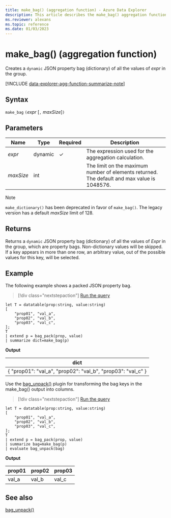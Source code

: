 ```yaml
---
title: make_bag() (aggregation function) - Azure Data Explorer
description: This article describes the make_bag() aggregation function in Azure Data Explorer.
ms.reviewer: alexans
ms.topic: reference
ms.date: 01/03/2023
---
```

# make_bag() (aggregation function)

Creates a `dynamic` JSON property bag (dictionary) of all the values of *expr* in the group.

[!INCLUDE [data-explorer-agg-function-summarize-note](../../includes/data-explorer-agg-function-summarize-note.md)]

## Syntax

 `make_bag` `(`*expr* [`,` *maxSize*]`)`

## Parameters

| Name | Type | Required | Description |
|--|--|--|--|
| *expr* | dynamic | &check; | The expression used for the aggregation calculation. |
| *maxSize* | int |  | The limit on the maximum number of elements returned. The default and max value is 1048576. |

> [!NOTE]
> `make_dictionary()` has been deprecated in favor of `make_bag()`. The legacy version has a default *maxSize* limit of 128.

## Returns

Returns a `dynamic` JSON property bag (dictionary) of all the values of *Expr* in the group, which are property bags. Non-dictionary values will be skipped.
If a key appears in more than one row, an arbitrary value, out of the possible values for this key, will be selected.

## Example

The following example shows a packed JSON property bag.

> [!div class="nextstepaction"]
> <a href="https://dataexplorer.azure.com/clusters/help/databases/Samples?query=H4sIAAAAAAAAA1WNzQrDIAyA7z5F8FTBw35uG32L3saQqKFItRNrxyh9+GWjhS055csHX6QKHbTgsfLaSE0uj3yZagljr+GJcabtUuImgEd+jMNRapD8Nij1Dz7t2P7h844d4/tVdGIFelUaPWSuW+xNRjd841tVsTLNKWEJC4EPrrYJBzLsNlm9AS6AdnS4AAAA" target="_blank">Run the query</a>

```kusto
let T = datatable(prop:string, value:string)
[
    "prop01", "val_a",
    "prop02", "val_b",
    "prop03", "val_c",
];
T
| extend p = bag_pack(prop, value)
| summarize dict=make_bag(p)
```

**Output**

|dict|
|----|
|{ "prop01": "val_a", "prop02": "val_b", "prop03": "val_c" } |

Use the [bag_unpack()](bag-unpackplugin.md) plugin for transforming the bag keys in the make_bag() output into columns.

> [!div class="nextstepaction"]
> <a href="https://dataexplorer.azure.com/clusters/help/databases/Samples?query=H4sIAAAAAAAAA1WNvQrDMAyEdz+F8BSDh/5sLXmLbKUYOREhxHZNYpdS+vCVTQKttJy+O3GOEnTQwoCJ1zpq4vKIlzUtUxg1PNFl2i4lbgJ4ZEkcjlKDZNug1D/4tGP7h8877hnfr6ITH6BXojBA5HaLo4nYz7V8a1UcWbP3uExvKonW40yGRROLRyWFqVomh/rOUn0B38wbbdIAAAA=" target="_blank">Run the query</a>

```kusto
let T = datatable(prop:string, value:string)
[
    "prop01", "val_a",
    "prop02", "val_b",
    "prop03", "val_c",
];
T
| extend p = bag_pack(prop, value)
| summarize bag=make_bag(p)
| evaluate bag_unpack(bag)
```

**Output**

|prop01|prop02|prop03|
|---|---|---|
|val_a|val_b|val_c|

## See also

[bag_unpack()](bag-unpackplugin.md)
